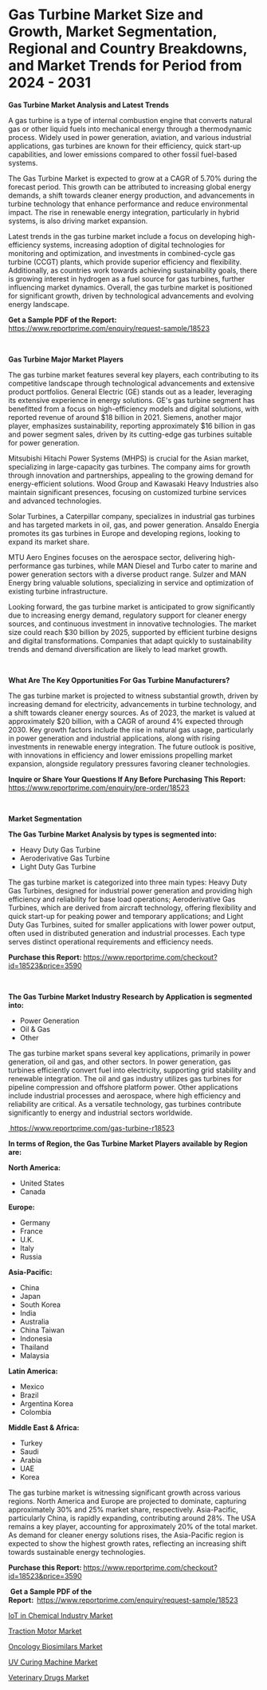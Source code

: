 <p><h1>Gas Turbine Market Size and Growth, Market Segmentation, Regional and Country Breakdowns, and Market Trends for Period from 2024 -  2031</h1></p><p><strong>Gas Turbine Market Analysis and Latest Trends</strong></p>
<p><p>A gas turbine is a type of internal combustion engine that converts natural gas or other liquid fuels into mechanical energy through a thermodynamic process. Widely used in power generation, aviation, and various industrial applications, gas turbines are known for their efficiency, quick start-up capabilities, and lower emissions compared to other fossil fuel-based systems. </p><p>The Gas Turbine Market is expected to grow at a CAGR of 5.70% during the forecast period. This growth can be attributed to increasing global energy demands, a shift towards cleaner energy production, and advancements in turbine technology that enhance performance and reduce environmental impact. The rise in renewable energy integration, particularly in hybrid systems, is also driving market expansion. </p><p>Latest trends in the gas turbine market include a focus on developing high-efficiency systems, increasing adoption of digital technologies for monitoring and optimization, and investments in combined-cycle gas turbine (CCGT) plants, which provide superior efficiency and flexibility. Additionally, as countries work towards achieving sustainability goals, there is growing interest in hydrogen as a fuel source for gas turbines, further influencing market dynamics. Overall, the gas turbine market is positioned for significant growth, driven by technological advancements and evolving energy landscape.</p></p>
<p><strong>Get a Sample PDF of the Report:&nbsp;</strong> <a href="https://www.reportprime.com/enquiry/request-sample/18523?utm_campaign=12&utm_medium=2&utm_source=Github&utm_content=ia&utm_term=21112024&utm_id=gas-turbine">https://www.reportprime.com/enquiry/request-sample/18523</a></p>
<p>&nbsp;</p>
<p><strong>Gas Turbine Major Market Players</strong></p>
<p><p>The gas turbine market features several key players, each contributing to its competitive landscape through technological advancements and extensive product portfolios. General Electric (GE) stands out as a leader, leveraging its extensive experience in energy solutions. GE's gas turbine segment has benefitted from a focus on high-efficiency models and digital solutions, with reported revenue of around $18 billion in 2021. Siemens, another major player, emphasizes sustainability, reporting approximately $16 billion in gas and power segment sales, driven by its cutting-edge gas turbines suitable for power generation.</p><p>Mitsubishi Hitachi Power Systems (MHPS) is crucial for the Asian market, specializing in large-capacity gas turbines. The company aims for growth through innovation and partnerships, appealing to the growing demand for energy-efficient solutions. Wood Group and Kawasaki Heavy Industries also maintain significant presences, focusing on customized turbine services and advanced technologies.</p><p>Solar Turbines, a Caterpillar company, specializes in industrial gas turbines and has targeted markets in oil, gas, and power generation. Ansaldo Energia promotes its gas turbines in Europe and developing regions, looking to expand its market share.</p><p>MTU Aero Engines focuses on the aerospace sector, delivering high-performance gas turbines, while MAN Diesel and Turbo cater to marine and power generation sectors with a diverse product range. Sulzer and MAN Energy bring valuable solutions, specializing in service and optimization of existing turbine infrastructure.</p><p>Looking forward, the gas turbine market is anticipated to grow significantly due to increasing energy demand, regulatory support for cleaner energy sources, and continuous investment in innovative technologies. The market size could reach $30 billion by 2025, supported by efficient turbine designs and digital transformations. Companies that adapt quickly to sustainability trends and demand diversification are likely to lead market growth.</p></p>
<p>&nbsp;</p>
<p><strong>What Are The Key Opportunities For Gas Turbine Manufacturers?</strong></p>
<p><p>The gas turbine market is projected to witness substantial growth, driven by increasing demand for electricity, advancements in turbine technology, and a shift towards cleaner energy sources. As of 2023, the market is valued at approximately $20 billion, with a CAGR of around 4% expected through 2030. Key growth factors include the rise in natural gas usage, particularly in power generation and industrial applications, along with rising investments in renewable energy integration. The future outlook is positive, with innovations in efficiency and lower emissions propelling market expansion, alongside regulatory pressures favoring cleaner technologies.</p></p>
<p><strong>Inquire or Share Your Questions If Any Before Purchasing This Report:</strong> <a href="https://www.reportprime.com/enquiry/pre-order/18523?utm_campaign=12&utm_medium=2&utm_source=Github&utm_content=ia&utm_term=21112024&utm_id=gas-turbine">https://www.reportprime.com/enquiry/pre-order/18523</a></p>
<p>&nbsp;</p>
<p><strong>Market Segmentation</strong></p>
<p><strong>The Gas Turbine Market Analysis by types is segmented into:</strong></p>
<p><ul><li>Heavy Duty Gas Turbine</li><li>Aeroderivative Gas Turbine</li><li>Light Duty Gas Turbine</li></ul></p>
<p><p>The gas turbine market is categorized into three main types: Heavy Duty Gas Turbines, designed for industrial power generation and providing high efficiency and reliability for base load operations; Aeroderivative Gas Turbines, which are derived from aircraft technology, offering flexibility and quick start-up for peaking power and temporary applications; and Light Duty Gas Turbines, suited for smaller applications with lower power output, often used in distributed generation and industrial processes. Each type serves distinct operational requirements and efficiency needs.</p></p>
<p><strong>Purchase this Report:&nbsp;</strong><a href="https://www.reportprime.com/checkout?id=18523&price=3590&utm_campaign=12&utm_medium=2&utm_source=Github&utm_content=ia&utm_term=21112024&utm_id=gas-turbine">https://www.reportprime.com/checkout?id=18523&price=3590</a></p>
<p>&nbsp;</p>
<p><strong>The Gas Turbine Market Industry Research by Application is segmented into:</strong></p>
<p><ul><li>Power Generation</li><li>Oil & Gas</li><li>Other</li></ul></p>
<p><p>The gas turbine market spans several key applications, primarily in power generation, oil and gas, and other sectors. In power generation, gas turbines efficiently convert fuel into electricity, supporting grid stability and renewable integration. The oil and gas industry utilizes gas turbines for pipeline compression and offshore platform power. Other applications include industrial processes and aerospace, where high efficiency and reliability are critical. As a versatile technology, gas turbines contribute significantly to energy and industrial sectors worldwide.</p></p>
<p><a href="https://www.reportprime.com/gas-turbine-r18523?utm_campaign=12&utm_medium=2&utm_source=Github&utm_content=ia&utm_term=21112024&utm_id=gas-turbine">&nbsp;https://www.reportprime.com/gas-turbine-r18523</a></p>
<p><strong>In terms of Region, the Gas Turbine Market Players available by Region are:</strong></p>
<p>
    <p> <strong> North America: </strong>
        <ul>
            <li>United States</li>
            <li>Canada</li>
        </ul>
        </p> 
    <p> <strong> Europe: </strong>
        <ul>
            <li>Germany</li>
            <li>France</li>
            <li>U.K.</li>
            <li>Italy</li>
            <li>Russia</li>
        </ul>
        </p> 
    <p> <strong> Asia-Pacific: </strong>
        <ul>
            <li>China</li>
            <li>Japan</li>
            <li>South Korea</li>
            <li>India</li>
            <li>Australia</li>
            <li>China Taiwan</li>
            <li>Indonesia</li>
            <li>Thailand</li>
            <li>Malaysia</li>
        </ul>
        </p> 
    <p> <strong> Latin America: </strong>
        <ul>
            <li>Mexico</li>
            <li>Brazil</li>
            <li>Argentina Korea</li>
            <li>Colombia</li>
        </ul>
        </p> 
    <p> <strong> Middle East & Africa: </strong>
        <ul>
            <li>Turkey</li>
            <li>Saudi</li>
            <li>Arabia</li>
            <li>UAE</li>
            <li>Korea</li>
        </ul>
    </p>
    </p>
<p><p>The gas turbine market is witnessing significant growth across various regions. North America and Europe are projected to dominate, capturing approximately 30% and 25% market share, respectively. Asia-Pacific, particularly China, is rapidly expanding, contributing around 28%. The USA remains a key player, accounting for approximately 20% of the total market. As demand for cleaner energy solutions rises, the Asia-Pacific region is expected to show the highest growth rates, reflecting an increasing shift towards sustainable energy technologies.</p></p>
<p><strong>Purchase this Report: </strong><a href="https://www.reportprime.com/checkout?id=18523&price=3590&utm_campaign=12&utm_medium=2&utm_source=Github&utm_content=ia&utm_term=21112024&utm_id=gas-turbine">https://www.reportprime.com/checkout?id=18523&price=3590</a></p>
<p>&nbsp;<strong>Get a Sample PDF of the Report:&nbsp;&nbsp;</strong><a href="https://www.reportprime.com/enquiry/request-sample/18523?utm_campaign=12&utm_medium=2&utm_source=Github&utm_content=ia&utm_term=21112024&utm_id=gas-turbine">https://www.reportprime.com/enquiry/request-sample/18523</a></p>
<p><strong></strong></p>
<p><p><a href="https://www.linkedin.com/pulse/iot-chemical-industry-market-dynamics-future-growth-prediction-g76fe?utm_campaign=12&utm_medium=2&utm_source=Github&utm_content=ia&utm_term=21112024&utm_id=gas-turbine">IoT in Chemical Industry Market</a></p><p><a href="https://github.com/ChiragRP21/Market-Research-Report-List-6/blob/main/traction-motor-market.md?utm_campaign=12&utm_medium=2&utm_source=Github&utm_content=ia&utm_term=21112024&utm_id=gas-turbine">Traction Motor Market</a></p><p><a href="https://issuu.com/reportprime-2/docs/oncology-biosimilars-market-size-20_5759196e1f266a?utm_campaign=12&utm_medium=2&utm_source=Github&utm_content=ia&utm_term=21112024&utm_id=gas-turbine">Oncology Biosimilars Market</a></p><p><a href="https://github.com/JakirUddin511/Market-Research-Report-List-1/blob/main/uv-curing-machine-market.md?utm_campaign=12&utm_medium=2&utm_source=Github&utm_content=ia&utm_term=21112024&utm_id=gas-turbine">UV Curing Machine Market</a></p><p><a href="https://issuu.com/reportprime-2/docs/veterinary-drugs-market-size-2030.p_cbf6a2e7916192?utm_campaign=12&utm_medium=2&utm_source=Github&utm_content=ia&utm_term=21112024&utm_id=gas-turbine">Veterinary Drugs Market</a></p></p>